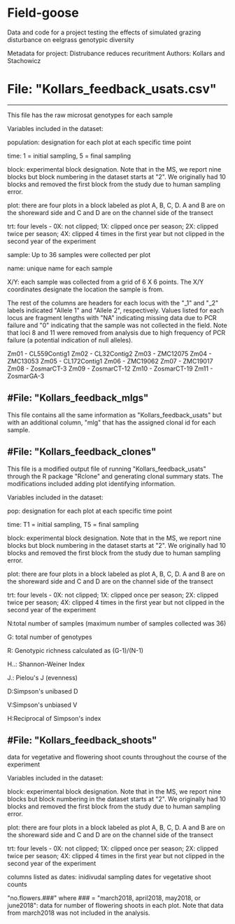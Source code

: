 # Field-goose
Data and code for a project testing the effects of simulated grazing disturbance on eelgrass genotypic diversity

Metadata for project: Distrubance reduces recuritment
Authors: Kollars and Stachowicz 

# File: "Kollars_feedback_usats.csv" 
--------------------------------------
This file has the raw microsat genotypes for each sample 

Variables included in the dataset:

population: designation for each plot at each specific time point   

time: 1 = initial sampling, 5 = final sampling

block: experimental block designation. Note that in the MS, we report nine blocks but block numbering in the dataset starts at "2". We originally had 10 blocks and removed the first block from the study due to human sampling error. 

plot: there are four plots in a block labeled as plot A, B, C, D.  A and B are on the shoreward side and C and D are on the channel side of the transect

trt: four levels - 0X: not clipped; 1X: clipped once per season; 2X: clipped twice per season; 4X: clipped 4 times in the first year but not clipped in the second year of the experiment

sample: Up to 36 samples were collected per plot

name: unique name for each sample

X/Y: each sample was collected from a grid of 6 X 6 points. The X/Y coordinates designate the location the sample is from.   

The rest of the columns are headers for each locus with the "_1" and "_2" labels indicated "Allele 1" and "Allele 2", respectively.
Values listed for each locus are fragment lengths with "NA" indicating missing data due to PCR failure and "0" indicating that the sample was not collected in the field. Note that loci 8 and 11 were removed from analysis due to high frequency of PCR failure (a potential indication of null alleles).   

Zm01 - CL559Contig1
Zm02 - CL32Contig2
Zm03 - ZMC12075
Zm04 - ZMC13053
Zm05 - CL172Contig1
Zm06 - ZMC19062
Zm07 - ZMC19017 
Zm08 - ZosmarCT-3
Zm09 - ZosmarCT-12
Zm10 - ZosmarCT-19
Zm11 - ZosmarGA-3

#File: "Kollars_feedback_mlgs"  
--------------------------------
This file contains all the same information as "Kollars_feedback_usats" but with an additional column, "mlg" that has the assigned clonal id for each sample. 

#File: "Kollars_feedback_clones"
---------------------------------
This file is a modified output file of running "Kollars_feedback_usats" through the R package "Rclone" and generating clonal summary stats. The modifications included adding plot identifying information. 

Variables included in the dataset: 

pop: designation for each plot at each specific time point   

time: T1 = initial sampling, T5 = final sampling 

block: experimental block designation. Note that in the MS, we report nine blocks but block numbering in the dataset starts at "2". We originally had 10 blocks and removed the first block from the study due to human sampling error. 

plot: there are four plots in a block labeled as plot A, B, C, D.  A and B are on the shoreward side and C and D are on the channel side of the transect

trt: four levels - 0X: not clipped; 1X: clipped once per season; 2X: clipped twice per season; 4X: clipped 4 times in the first year but not clipped in the second year of the experiment

N:total number of samples (maximum number of samples collected was 36)

G: total number of genotypes

R: Genotypic richness calculated as (G-1)/(N-1)

H..: Shannon-Weiner Index 

J.: Pielou's J (evenness)		
		
D:Simpson's unibased D

V:Simpson's unbiased V

H:Reciprocal of Simpson's index	

#File: "Kollars_feedback_shoots"
--------------------------------
data for vegetative and flowering shoot counts throughout the course of the experiment

Variables included in the dataset: 

block: experimental block designation. Note that in the MS, we report nine blocks but block numbering in the dataset starts at "2". We originally had 10 blocks and removed the first block from the study due to human sampling error. 

plot: there are four plots in a block labeled as plot A, B, C, D.  A and B are on the shoreward side and C and D are on the channel side of the transect

trt: four levels - 0X: not clipped; 1X: clipped once per season; 2X: clipped twice per season; 4X: clipped 4 times in the first year but not clipped in the second year of the experiment

columns listed as dates: inidivudal sampling dates for vegetative shoot counts

"no.flowers.###" where ### = "march2018, april2018, may2018, or june2018": data for number of flowering shoots in each plot. Note that data from march2018 was not included in the analysis. 

